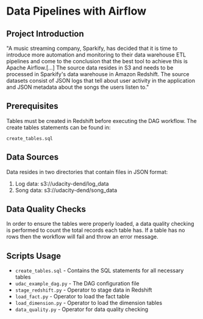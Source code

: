 # Data Pipelines with Airflow

## Project Introduction
"A music streaming company, Sparkify, has decided that it is time to introduce more automation and monitoring to their data warehouse ETL pipelines and come to the conclusion that the best tool to achieve this is Apache Airflow.[...] The source data resides in S3 and needs to be processed in Sparkify's data warehouse in Amazon Redshift. The source datasets consist of JSON logs that tell about user activity in the application and JSON metadata about the songs the users listen to."

## Prerequisites

Tables must be created in Redshift before executing the DAG workflow. The create tables statements can be found in:

`create_tables.sql`

## Data Sources

Data resides in two directories that contain files in JSON format:

1. Log data: s3://udacity-dend/log_data
2. Song data: s3://udacity-dend/song_data


## Data Quality Checks

In order to ensure the tables were properly loaded, a data quality checking is performed to count the total records each table has. If a table has no rows then the workflow will fail and throw an error message.

## Scripts Usage

* `create_tables.sql` - Contains the SQL statements for all necessary tables 
* `udac_example_dag.py` - The DAG configuration file 
* `stage_redshift.py` - Operator to stage data in Redshift
* `load_fact.py` - Operator to load the fact table
* `load_dimension.py` - Operator to load the dimension tables 
* `data_quality.py` - Operator for data quality checking

